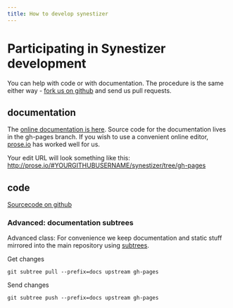 ```yaml
---
title: How to develop synestizer
---
```


# Participating in Synestizer development

You can help with code or with documentation. The procedure is the same either way - [fork us on github]() and send us pull requests.

## documentation

The [online documentation is here](https://synestize.github.io/synestizer/).
Source code for the documentation lives in the gh-pages branch. If you wish to use a convenient online editor, [prose.io](http://prose.io/) has worked well for us.

Your edit URL will look something like this: http://prose.io/#YOURGITHUBUSERNAME/synestizer/tree/gh-pages

## code

[Sourcecode on github](https://synestize.github.io/synestizer/)

### Advanced: documentation subtrees

Advanced class: For convenience we keep documentation and static stuff mirrored
into the main repository using [subtrees](http://blogs.atlassian.com/2013/05/alternatives-to-git-submodule-git-subtree/).

Get changes 

    git subtree pull --prefix=docs upstream gh-pages
    
Send changes

    git subtree push --prefix=docs upstream gh-pages

